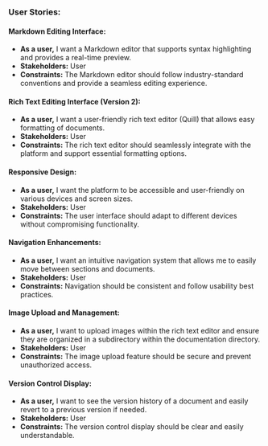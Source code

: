 ### User Stories:

#### Markdown Editing Interface:

- **As a user,** I want a Markdown editor that supports syntax highlighting and provides a real-time preview.
- **Stakeholders:** User
- **Constraints:** The Markdown editor should follow industry-standard conventions and provide a seamless editing experience.

#### Rich Text Editing Interface (Version 2):

- **As a user,** I want a user-friendly rich text editor (Quill) that allows easy formatting of documents.
- **Stakeholders:** User
- **Constraints:** The rich text editor should seamlessly integrate with the platform and support essential formatting options.

#### Responsive Design:

- **As a user,** I want the platform to be accessible and user-friendly on various devices and screen sizes.
- **Stakeholders:** User
- **Constraints:** The user interface should adapt to different devices without compromising functionality.

#### Navigation Enhancements:

- **As a user,** I want an intuitive navigation system that allows me to easily move between sections and documents.
- **Stakeholders:** User
- **Constraints:** Navigation should be consistent and follow usability best practices.

#### Image Upload and Management:

- **As a user,** I want to upload images within the rich text editor and ensure they are organized in a subdirectory within the documentation directory.
- **Stakeholders:** User
- **Constraints:** The image upload feature should be secure and prevent unauthorized access.

#### Version Control Display:

- **As a user,** I want to see the version history of a document and easily revert to a previous version if needed.
- **Stakeholders:** User
- **Constraints:** The version control display should be clear and easily understandable.
